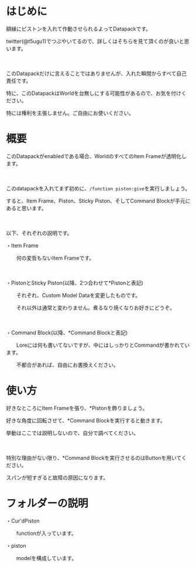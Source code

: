 # はじめに
額縁にピストンを入れて作動させられるよってDatapackです。

twitter(@t5ugu1)でつぶやいてるので、詳しくはそちらを見て頂くのが良いと思います。

　

このDatapackだけに言えることではありませんが、入れた瞬間からすべて自己責任です。

特に、このDatapackはWorldを台無しにする可能性があるので、お気を付けください。

特には権利を主張しません。ご自由にお使いください。

# 概要
このDatapackがenabledである場合、WorldのすべてのItem Frameが透明化します。

　

このdatapackを入れてまず初めに、```/function piston:give```を実行しましょう。

すると、Item Frame、Piston、Sticky Piston、そしてCommand Blockが手元にあると思います。

　

以下、それぞれの説明です。

・Item Frame

　　何の変哲もないItem Frameです。

　

・PistonとSticky Piston(以降、2つ合わせて*Pistonと表記)

　　それぞれ、Custom Model Dataを変更したものです。

　　それ以外は通常と変わりません。煮るなり焼くなりお好きにどうぞ。

　

・Command Block(以降、*Command Blockと表記)

　　Loreには何も書いてないですが、中にはしっかりとCommandが書かれています。

　　不都合があれば、自由にお書換えください。

# 使い方
好きなところにItem Frameを張り、*Pistonを飾りましょう。

好きな角度に回転させて、*Command Blockを実行すると動きます。

挙動はここでは説明しないので、自分で調べてください。

　

特別な理由がない限り、*Command Blockを実行させるのはButtonを用いてください。

スパンが短すぎると故障の原因になります。

# フォルダーの説明
・Cur'dPiston

　　functionが入っています。
 
・piston

　　modelを構成しています。
